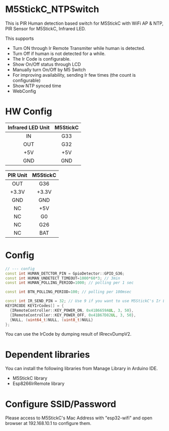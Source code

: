 # M5StickC_NTPSwitch

This is PIR Human detection based switch for M5StickC with WiFi AP & NTP,  PIR Sensor for M5StickC, Infrared LED.

This supports
 * Turn ON through Ir Remote Transmiter while human is detected.
 * Turn Off if human is not detected for a while.
 * The Ir Code is configurable.
 * Show On/Off status through LCD
 * Manually turn On/Off by M5 Switch
 * For improving availability, sending Ir few times (the count is configurable)
 * Show NTP synced time
 * WebConfig

# HW Config

| Infrared LED Unit | M5StickC |
| :---: | :---: |
| IN | G33 |
| OUT | G32 |
| +5V | +5V |
| GND | GND |

| PIR Unit | M5StickC |
| :---: | :---: |
| OUT | G36 |
| +3.3V | +3.3V |
| GND | GND |
| NC | +5V |
| NC | G0 |
| NC | G26 |
| NC | BAT|

# Config

```config.cpp
// --- config
const int HUMAN_DETCTOR_PIN = GpioDetector::GPIO_G36;
const int HUMAN_UNDETECT_TIMEOUT=1000*60*3; // 3min
const int HUMAN_POLLING_PERIOD=1000; // polling per 1 sec

const int BTN_POLLING_PERIOD=100; // polling per 100msec

const int IR_SEND_PIN = 32; // Use 9 if you want to use M5StickC's Ir LED
KEYIRCODE KEYIrCodes[] = {
  {IRemoteController::KEY_POWER_ON, 0x41B6659AUL, 3, 50},
  {IRemoteController::KEY_POWER_OFF, 0x41B67D82UL, 3, 50},
  {NULL, (uint64_t)NULL, (uint8_t)NULL}
};
```

You can use the IrCode by dumping result of IRrecvDumpV2.

# Dependent libraries

You can install the following libraries from Manage Library in Arduino IDE.

* M5StickC library
* Esp8266IrRemote library

# Configure SSID/Password

Please access to M5StickC's Mac Address with "esp32-wifi" and open browser at 192.168.10.1 to configure them.
